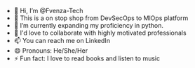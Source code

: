 - 👋 Hi, I’m @Fvenza-Tech
- 👀 This is a on stop shop from DevSecOps to MlOps platform
- 🌱 I’m currently expanding my proficiency in python.
- 💞️ I'd love to collaborate with highly motivated professionals
- 📫 You can reach me on LinkedIn
- 😄 Pronouns: He/She/Her
- ⚡ Fun fact: I love to read books and listen to music

<!---
Fvenza-Tech/Fvenza-Tech is a ✨ special ✨ repository because its `README.md` (this file) appears on your GitHub profile.
You can click the Preview link to take a look at your changes.
--->
